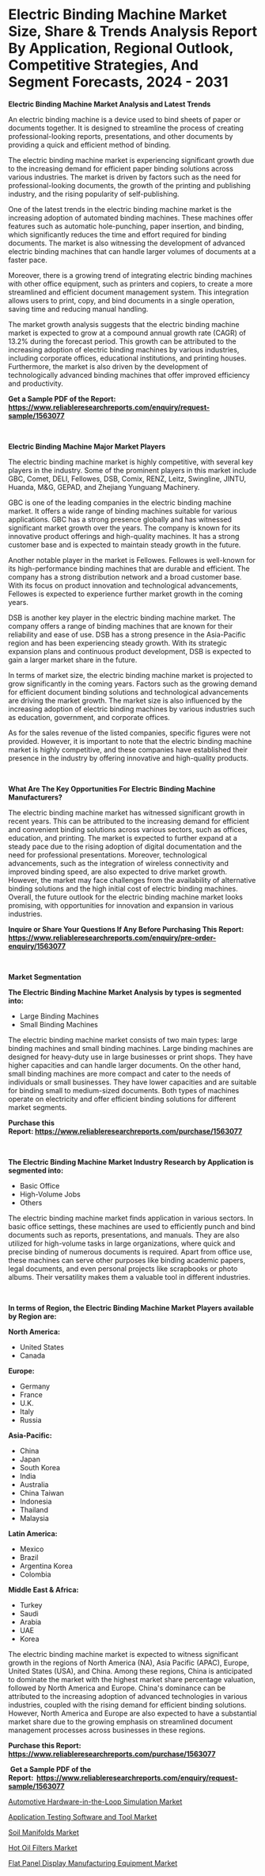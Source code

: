 <p><h1>Electric Binding Machine Market Size, Share & Trends Analysis Report By Application, Regional Outlook, Competitive Strategies, And Segment Forecasts, 2024 - 2031</h1></p><p><strong>Electric Binding Machine Market Analysis and Latest Trends</strong></p>
<p><p>An electric binding machine is a device used to bind sheets of paper or documents together. It is designed to streamline the process of creating professional-looking reports, presentations, and other documents by providing a quick and efficient method of binding.</p><p>The electric binding machine market is experiencing significant growth due to the increasing demand for efficient paper binding solutions across various industries. The market is driven by factors such as the need for professional-looking documents, the growth of the printing and publishing industry, and the rising popularity of self-publishing.</p><p>One of the latest trends in the electric binding machine market is the increasing adoption of automated binding machines. These machines offer features such as automatic hole-punching, paper insertion, and binding, which significantly reduces the time and effort required for binding documents. The market is also witnessing the development of advanced electric binding machines that can handle larger volumes of documents at a faster pace.</p><p>Moreover, there is a growing trend of integrating electric binding machines with other office equipment, such as printers and copiers, to create a more streamlined and efficient document management system. This integration allows users to print, copy, and bind documents in a single operation, saving time and reducing manual handling.</p><p>The market growth analysis suggests that the electric binding machine market is expected to grow at a compound annual growth rate (CAGR) of 13.2% during the forecast period. This growth can be attributed to the increasing adoption of electric binding machines by various industries, including corporate offices, educational institutions, and printing houses. Furthermore, the market is also driven by the development of technologically advanced binding machines that offer improved efficiency and productivity.</p></p>
<p><strong>Get a Sample PDF of the Report:&nbsp; <a href="https://www.reliableresearchreports.com/enquiry/request-sample/1563077">https://www.reliableresearchreports.com/enquiry/request-sample/1563077</a></strong></p>
<p>&nbsp;</p>
<p><strong>Electric Binding Machine Major Market Players</strong></p>
<p><p>The electric binding machine market is highly competitive, with several key players in the industry. Some of the prominent players in this market include GBC, Comet, DELI, Fellowes, DSB, Comix, RENZ, Leitz, Swingline, JINTU, Huanda, M&G, GEPAD, and Zhejiang Yunguang Machinery.</p><p>GBC is one of the leading companies in the electric binding machine market. It offers a wide range of binding machines suitable for various applications. GBC has a strong presence globally and has witnessed significant market growth over the years. The company is known for its innovative product offerings and high-quality machines. It has a strong customer base and is expected to maintain steady growth in the future.</p><p>Another notable player in the market is Fellowes. Fellowes is well-known for its high-performance binding machines that are durable and efficient. The company has a strong distribution network and a broad customer base. With its focus on product innovation and technological advancements, Fellowes is expected to experience further market growth in the coming years.</p><p>DSB is another key player in the electric binding machine market. The company offers a range of binding machines that are known for their reliability and ease of use. DSB has a strong presence in the Asia-Pacific region and has been experiencing steady growth. With its strategic expansion plans and continuous product development, DSB is expected to gain a larger market share in the future.</p><p>In terms of market size, the electric binding machine market is projected to grow significantly in the coming years. Factors such as the growing demand for efficient document binding solutions and technological advancements are driving the market growth. The market size is also influenced by the increasing adoption of electric binding machines by various industries such as education, government, and corporate offices.</p><p>As for the sales revenue of the listed companies, specific figures were not provided. However, it is important to note that the electric binding machine market is highly competitive, and these companies have established their presence in the industry by offering innovative and high-quality products.</p></p>
<p>&nbsp;</p>
<p><strong>What Are The Key Opportunities For Electric Binding Machine Manufacturers?</strong></p>
<p><p>The electric binding machine market has witnessed significant growth in recent years. This can be attributed to the increasing demand for efficient and convenient binding solutions across various sectors, such as offices, education, and printing. The market is expected to further expand at a steady pace due to the rising adoption of digital documentation and the need for professional presentations. Moreover, technological advancements, such as the integration of wireless connectivity and improved binding speed, are also expected to drive market growth. However, the market may face challenges from the availability of alternative binding solutions and the high initial cost of electric binding machines. Overall, the future outlook for the electric binding machine market looks promising, with opportunities for innovation and expansion in various industries.</p></p>
<p><strong>Inquire or Share Your Questions If Any Before Purchasing This Report: <a href="https://www.reliableresearchreports.com/enquiry/pre-order-enquiry/1563077">https://www.reliableresearchreports.com/enquiry/pre-order-enquiry/1563077</a></strong></p>
<p>&nbsp;</p>
<p><strong>Market Segmentation</strong></p>
<p><strong>The Electric Binding Machine Market Analysis by types is segmented into:</strong></p>
<p><ul><li>Large Binding Machines</li><li>Small Binding Machines</li></ul></p>
<p><p>The electric binding machine market consists of two main types: large binding machines and small binding machines. Large binding machines are designed for heavy-duty use in large businesses or print shops. They have higher capacities and can handle larger documents. On the other hand, small binding machines are more compact and cater to the needs of individuals or small businesses. They have lower capacities and are suitable for binding small to medium-sized documents. Both types of machines operate on electricity and offer efficient binding solutions for different market segments.</p></p>
<p><strong>Purchase this Report:&nbsp;<a href="https://www.reliableresearchreports.com/purchase/1563077">https://www.reliableresearchreports.com/purchase/1563077</a></strong></p>
<p>&nbsp;</p>
<p><strong>The Electric Binding Machine Market Industry Research by Application is segmented into:</strong></p>
<p><ul><li>Basic Office</li><li>High-Volume Jobs</li><li>Others</li></ul></p>
<p><p>The electric binding machine market finds application in various sectors. In basic office settings, these machines are used to efficiently punch and bind documents such as reports, presentations, and manuals. They are also utilized for high-volume tasks in large organizations, where quick and precise binding of numerous documents is required. Apart from office use, these machines can serve other purposes like binding academic papers, legal documents, and even personal projects like scrapbooks or photo albums. Their versatility makes them a valuable tool in different industries.</p></p>
<p>&nbsp;</p>
<p><strong>In terms of Region, the Electric Binding Machine Market Players available by Region are:</strong></p>
<p>
    <p> <strong> North America: </strong>
        <ul>
            <li>United States</li>
            <li>Canada</li>
        </ul>
        </p> 
    <p> <strong> Europe: </strong>
        <ul>
            <li>Germany</li>
            <li>France</li>
            <li>U.K.</li>
            <li>Italy</li>
            <li>Russia</li>
        </ul>
        </p> 
    <p> <strong> Asia-Pacific: </strong>
        <ul>
            <li>China</li>
            <li>Japan</li>
            <li>South Korea</li>
            <li>India</li>
            <li>Australia</li>
            <li>China Taiwan</li>
            <li>Indonesia</li>
            <li>Thailand</li>
            <li>Malaysia</li>
        </ul>
        </p> 
    <p> <strong> Latin America: </strong>
        <ul>
            <li>Mexico</li>
            <li>Brazil</li>
            <li>Argentina Korea</li>
            <li>Colombia</li>
        </ul>
        </p> 
    <p> <strong> Middle East & Africa: </strong>
        <ul>
            <li>Turkey</li>
            <li>Saudi</li>
            <li>Arabia</li>
            <li>UAE</li>
            <li>Korea</li>
        </ul>
    </p>
    </p>
<p><p>The electric binding machine market is expected to witness significant growth in the regions of North America (NA), Asia Pacific (APAC), Europe, United States (USA), and China. Among these regions, China is anticipated to dominate the market with the highest market share percentage valuation, followed by North America and Europe. China's dominance can be attributed to the increasing adoption of advanced technologies in various industries, coupled with the rising demand for efficient binding solutions. However, North America and Europe are also expected to have a substantial market share due to the growing emphasis on streamlined document management processes across businesses in these regions.</p></p>
<p><strong>Purchase this Report: <a href="https://www.reliableresearchreports.com/purchase/1563077">https://www.reliableresearchreports.com/purchase/1563077</a></strong></p>
<p>&nbsp;<strong>Get a Sample PDF of the Report:&nbsp;&nbsp;<a href="https://www.reliableresearchreports.com/enquiry/request-sample/1563077">https://www.reliableresearchreports.com/enquiry/request-sample/1563077</a></strong></p>
<p><strong></strong></p>
<p><p><a href="https://issuu.com/reportprime-2/docs/automotive-hardware-in-the-loop-simulation-market-">Automotive Hardware-in-the-Loop Simulation Market</a></p><p><a href="https://medium.com/@briaabshire64/application-testing-software-and-tool-market-the-key-to-successful-business-strategy-forecast-till-f770de6c78bd">Application Testing Software and Tool Market</a></p><p><a href="https://github.com/indrystar/Market-Research-Report-List-1/blob/main/soil-manifolds-market.md">Soil Manifolds Market</a></p><p><a href="https://github.com/elizabethdagraca/Market-Research-Report-List-1/blob/main/hot-oil-filters-market.md">Hot Oil Filters Market</a></p><p><a href="https://medium.com/@briaabshire64/flat-panel-display-manufacturing-equipment-market-exploring-market-share-market-trends-and-4b1a934a2aa3">Flat Panel Display Manufacturing Equipment Market</a></p></p>